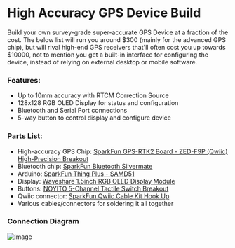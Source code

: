 # High Accuracy GPS Device Build

Build your own survey-grade super-accurate GPS Device at a fraction of the cost.
The below list will run you around $300 (mainly for the advanced GPS chip), but will rival high-end GPS receivers that'll often cost you up towards $10000, not to mention you get a built-in interface for configuring the device, instead of relying on external desktop or mobile software.

### Features:
 - Up to 10mm accuracy with RTCM Correction Source
 - 128x128 RGB OLED Display for status and configuration
 - Bluetooth and Serial Port connections
 - 5-way button to control display and configure device
 
 ### Parts List:
 - High-accuracy GPS Chip: [SparkFun GPS-RTK2 Board - ZED-F9P (Qwiic) High-Precision Breakout](https://amzn.to/2HEfFoN)
 - Bluetooth chip: [SparkFun Bluetooth Silvermate](https://amzn.to/35LofKn)
 - Arduino: [SparkFun Thing Plus - SAMD51](https://amzn.to/3kK7pSq)
 - Display: [Waveshare 1.5inch RGB OLED Display Module](https://amzn.to/3oGIIsc)
 - Buttons: [NOYITO 5-Channel Tactile Switch Breakout](https://amzn.to/31V8IGq)
 - Qwiic connector: [SparkFun Qwiic Cable Kit Hook Up](https://amzn.to/2TBvj6r)
 - Various cables/connectors for soldering it all together
 
### Connection Diagram

![image](https://user-images.githubusercontent.com/1378165/97655357-23fe2300-1a22-11eb-9e4f-2a2a4c6cb93b.png)
